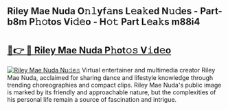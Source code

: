 ## Riley Mae Nuda O𝚗𝚕yf𝚊ns L𝚎a𝚔ed N𝚞𝚍es - Part-b8m P𝚑𝚘tos Vi𝚍𝚎o - H𝚘𝚝 Part L𝚎a𝚔s m88i4

# <h2><a href="http://kfaa0o.oniu.top/?m=Riley+Mae+Nuda">🔗👉 🔴 Riley Mae Nuda P𝚑ot𝚘𝚜 V𝚒d𝚎o</a></h2>

[![Riley Mae Nuda Nu𝚍e𝚜](https://i.imgur.com/0qMVB7G.gif)](http://kfaa0o.oniu.top/?m=Riley+Mae+Nuda)
Virtual entertainer and multimedia creator Riley Mae Nuda, acclaimed for sharing dance and lifestyle knowledge through trending choreographies and compact clips. Riley Mae Nuda's public image is marked by its friendly and approachable nature, but the complexities of his personal life remain a source of fascination and intrigue.  
